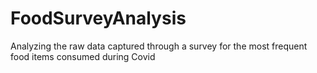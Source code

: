 # FoodSurveyAnalysis
Analyzing the raw data captured through a survey for the most frequent food items consumed during Covid 
